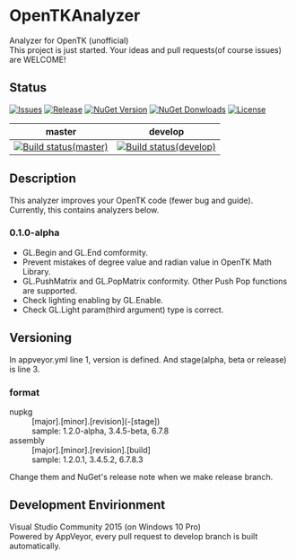 # OpenTKAnalyzer
Analyzer for OpenTK (unofficial)  
This project is just started. Your ideas and pull requests(of course issues) are WELCOME!

## Status
[![Issues](https://img.shields.io/github/issues/occar421/opentkanalyzer.svg?style=flat-square)](https://github.com/occar421/OpenTKAnalyzer/issues)
[![Release](https://img.shields.io/github/release/occar421/opentkanalyzer.svg?style=flat-square)](https://github.com/occar421/opentkanalyzer/releases/latest)
[![NuGet Version](https://img.shields.io/nuget/v/OpenTKAnalyzer.svg?style=flat-square)](https://www.nuget.org/packages/OpenTKAnalyzer/)
[![NuGet Donwloads](https://img.shields.io/nuget/dt/OpenTKAnalyzer.svg?style=flat-square)](https://www.nuget.org/packages/OpenTKAnalyzer/)
[![License](https://img.shields.io/github/license/occar421/opentkanalyzer.svg?style=flat-square)](https://github.com/occar421/OpenTKAnalyzer/blob/master/LICENSE)

|master|develop|
|---|---|
|[![Build status(master)](https://img.shields.io/appveyor/ci/occar421/opentkanalyzer/master.svg?style=flat-square)](https://ci.appveyor.com/project/occar421/opentkanalyzer/branch/master)|[![Build status(develop)](https://img.shields.io/appveyor/ci/occar421/opentkanalyzer/develop.svg?style=flat-square)](https://ci.appveyor.com/project/occar421/opentkanalyzer/branch/develop)|

## Description
This analyzer improves your OpenTK code (fewer bug and guide).  
Currently, this contains analyzers below.
### 0.1.0-alpha
+ GL.Begin and GL.End comformity.
+ Prevent mistakes of degree value and radian value in OpenTK Math Library.
+ GL.PushMatrix and GL.PopMatrix conformity. Other Push Pop functions are supported.
+ Check lighting enabling by GL.Enable.
+ Check GL.Light param(third argument) type is correct. 

## Versioning
In appveyor.yml line 1, version is defined. And stage(alpha, beta or release) is line 3.
### format
<dl>
    <dt>nupkg</dt>
    <dd>[major].[minor].[revision](-[stage])</dd>
    <dd>sample: 1.2.0-alpha, 3.4.5-beta, 6.7.8</dd>
	<dt>assembly</dt>
	<dd>[major].[minor].[revision].[build]</dd>
    <dd>sample: 1.2.0.1, 3.4.5.2, 6.7.8.3</dd>
</dl>
Change them and NuGet's release note when we make release branch.

## Development Envirionment
Visual Studio Community 2015 (on Windows 10 Pro)  
Powered by AppVeyor, every pull request to develop branch is built automatically.
